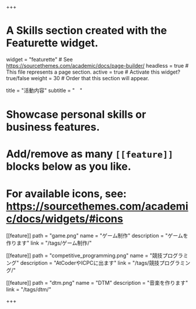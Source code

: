 +++
# A Skills section created with the Featurette widget.
widget = "featurette"  # See https://sourcethemes.com/academic/docs/page-builder/
headless = true  # This file represents a page section.
active = true  # Activate this widget? true/false
weight = 30  # Order that this section will appear.

title = "活動内容"
subtitle = "　"

# Showcase personal skills or business features.
# 
# Add/remove as many `[[feature]]` blocks below as you like.
# 
# For available icons, see: https://sourcethemes.com/academic/docs/widgets/#icons

[[feature]]
  path = "game.png"
  name = "ゲーム制作"
  description = "ゲームを作ります"
  link = "/tags/ゲーム制作/"
  
[[feature]]
  path = "competitive_programming.png"
  name = "競技プログラミング"
  description = "AtCoderやICPCに出ます"
  link = "/tags/競技プログラミング/"
  
[[feature]]
  path = "dtm.png"
  name = "DTM"
  description = "音楽を作ります"
  link = "/tags/dtm/"

+++

